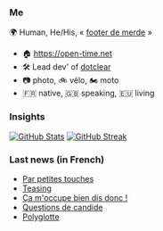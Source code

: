 ### Me

🌍 Human, He/His, « [footer de merde](https://open-time.net/post/2013/07/17/La-veritable-histoire-du-Footer-de-merde-) » 
* 🏠 https://open-time.net 
* 🛠️ Lead dev' of [dotclear](https://git.dotclear.org/dev/dotclear)
* 📷 photo, 🚲 vélo, 🏍️ moto 
* 🇫🇷 native, 🇬🇧 speaking, 🇪🇺 living

### Insights

[![GitHub Stats](https://github-readme-stats-sigma-five.vercel.app/api?username=franck-paul)](https://github.com/franck-paul)
[![GitHub Streak](https://github-readme-streak-stats.herokuapp.com?user=franck-paul)](https://git.io/streak-stats)

### Last news (in French)

<!-- BLOG-POST-LIST:START -->
- [Par petites touches](https://open-time.net/post/2023/11/25/Par-petites-touches)
- [Teasing](https://open-time.net/post/2023/11/24/Teasing)
- [Ça m&#39;occupe bien dis donc !](https://open-time.net/post/2023/11/23/Ca-m-occupe-bien-dis-donc-)
- [Questions de candide](https://open-time.net/post/2023/11/22/Questions-de-candide)
- [Polyglotte](https://open-time.net/post/2023/11/21/Polyglotte)
<!-- BLOG-POST-LIST:END -->
